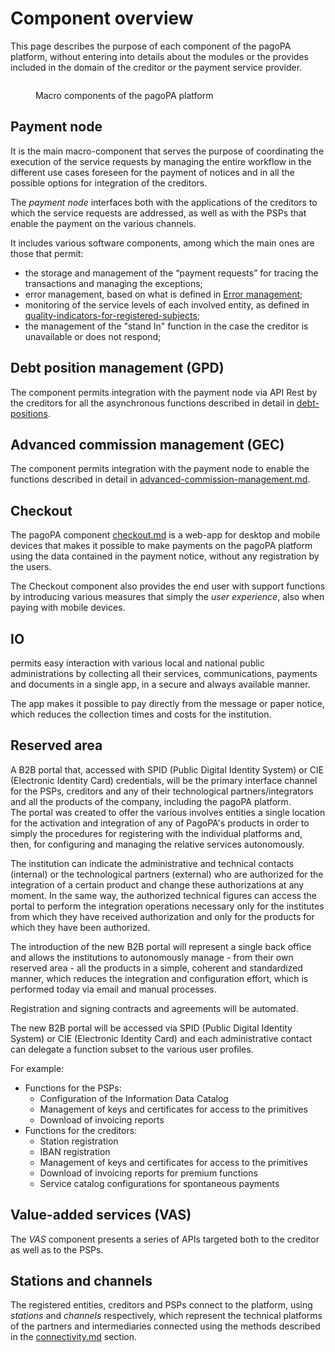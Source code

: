 # Component overview

This page describes the purpose of each component of the pagoPA platform, without entering into details about the modules or the provides included in the domain of the creditor or the payment service provider. 

<figure><img src="../../.gitbook/assets/overview_componenti_pagopa.png" alt=""><figcaption><p>Macro components of the pagoPA platform</p></figcaption></figure>

## Payment node

It is the main macro-component that serves the purpose of coordinating the execution of the service requests by managing the entire workflow in the different use cases foreseen for the payment of notices and in all the possible options for integration of the creditors.

The _payment node_ interfaces both with the applications of the creditors to which the service requests are addressed, as well as with the PSPs that enable the payment on the various channels.

It includes various software components, among which the main ones are those that permit:

* the storage and management of the “payment requests” for tracing the transactions and managing the exceptions;
* error management, based on what is defined in [Error management](https://app.gitbook.com/o/KXYtsf32WSKm6ga638R3/s/mU2qgiLV1G3m9z1VjAOc/ "mention");
* monitoring of the service levels of each involved entity, as defined in [quality-indicators-for-registered-subjects](../../appendices/quality-indicators-for-registered-subjects/ "mention");
* the management of the "stand In" function in the case the creditor is unavailable or does not respond;

## Debt position management (GPD) <a href="#wsod245r31gy" id="wsod245r31gy"></a>

The component permits integration with the payment node via API Rest by the creditors for all the asynchronous functions described in detail in [debt-positions](../../appendices/debt-positions/ "mention"). 

## Advanced commission management (GEC) <a href="#wsod245r31gy" id="wsod245r31gy"></a>

The component permits integration with the payment node to enable the functions described in detail in [advanced-commission-management.md](../../appendices/advanced-commission-management.md "mention").

## Checkout

The pagoPA component [checkout.md](../../use-cases/payment-from-pagopa-touchpoint/checkout.md "mention") is a web-app for desktop and mobile devices that makes it possible to make payments on the pagoPA platform using the data contained in the payment notice, without any registration by the users.

The Checkout component also provides the end user with support functions by introducing various measures that simply the _user experience_, also when paying with mobile devices.

## IO

<img src="../../.gitbook/assets/image (17).png" alt="" data-size="line">permits easy interaction with various local and national public administrations by collecting all their services, communications, payments and documents in a single app, in a secure and always available manner.

The app makes it possible to pay directly from the message or paper notice, which reduces the collection times and costs for the institution.

## Reserved area

A B2B portal that, accessed with SPID (Public Digital Identity System) or CIE (Electronic Identity Card) credentials, will be the primary interface channel for the PSPs, creditors and any of their technological partners/integrators and all the products of the company, including the pagoPA platform.  
The portal was created to offer the various involves entities a single location for the activation and integration of any of PagoPA's products in order to simply the procedures for registering with the individual platforms and, then, for configuring and managing the relative services autonomously.

The institution can indicate the administrative and technical contacts (internal) or the technological partners (external) who are authorized for the integration of a certain product and change these authorizations at any moment. In the same way, the authorized technical figures can access the portal to perform the integration operations necessary only for the institutes from which they have received authorization and only for the products for which they have been authorized.

The introduction of the new B2B portal will represent a single back office and allows the institutions to autonomously manage - from their own reserved area - all the products in a simple, coherent and standardized manner, which reduces the integration and configuration effort, which is performed today via email and manual processes. 

Registration and signing contracts and agreements will be automated. 

The new B2B portal will be accessed via SPID (Public Digital Identity System) or CIE (Electronic Identity Card) and each administrative contact can delegate a function subset to the various user profiles. 

For example:

* Functions for the PSPs: 
  * Configuration of the Information Data Catalog 
  * Management of keys and certificates for access to the primitives 
  * Download of invoicing reports 
* Functions for the creditors: 
  * Station registration 
  * IBAN registration 
  * Management of keys and certificates for access to the primitives 
  * Download of invoicing reports for premium functions 
  * Service catalog configurations for spontaneous payments

## Value-added services (VAS)

The _VAS_ component presents a series of APIs targeted both to the creditor as well as to the PSPs.

## Stations and channels <a href="#wsod245r31gy" id="wsod245r31gy"></a>

The registered entities, creditors and PSPs connect to the platform, using _stations_ and _channels_ respectively, which represent the technical platforms of the partners and intermediaries connected using the methods described in the [connectivity.md](../../appendices/connectivity.md "mention") section.